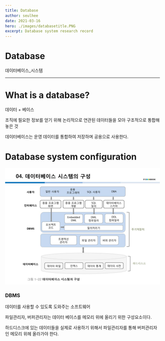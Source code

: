 ```yaml
---
title: Database
author: seulhee
date: 2021-03-16
hero: ./images/databasetitle.PNG
excerpt: Database system research record
---
```

# Database

데이터베이스_시스템

---

# What is a database?

데이터 + 베이스

조직에 필요한 정보를 얻기 위해 논리적으로 연관된 데이터들을 모아 구조적으로 통합해놓은 것

데이터베이스는 운영 데이터를 통합하여 저장하며 공용으로 사용한다.

# Database system configuration

<div className="Image__Small">
  <img
    src="./images/database구성.jpg"
    title="데이터 베이스 시스템"
    alt="Alt text"
  />
</div>

### DBMS


데이터를 사용할 수 있도록 도와주는 소프트웨어

파일관리자, 버퍼관리자는 데이터 베이스를 메모리 위에 올리기 위한 구성요소이다.

하드디스크에 있는 데이터들을 실제로 사용하기 위해서 파일관리자를 통해 버퍼관리자인 메모리 위헤 올라가야 한다.

